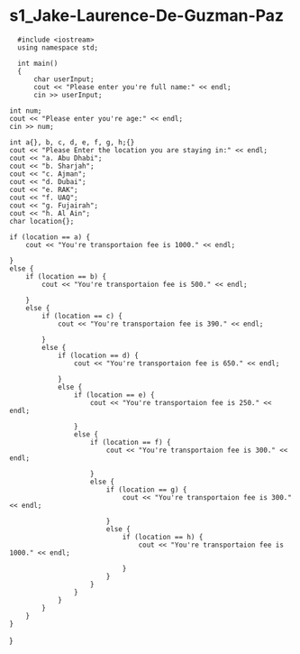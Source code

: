 # s1_Jake-Laurence-De-Guzman-Paz

      #include <iostream>
      using namespace std;

      int main()
      {
          char userInput;
          cout << "Please enter you're full name:" << endl;
          cin >> userInput;

    int num;
    cout << "Please enter you're age:" << endl;
    cin >> num;

    int a{}, b, c, d, e, f, g, h;{}
    cout << "Please Enter the location you are staying in:" << endl;
    cout << "a. Abu Dhabi";
    cout << "b. Sharjah";
    cout << "c. Ajman";
    cout << "d. Dubai";
    cout << "e. RAK";
    cout << "f. UAQ";
    cout << "g. Fujairah";
    cout << "h. Al Ain";
    char location{};
 
    if (location == a) {
        cout << "You're transportaion fee is 1000." << endl;

    }
    else {
        if (location == b) {
            cout << "You're transportaion fee is 500." << endl;

        }
        else {
            if (location == c) {
                cout << "You're transportaion fee is 390." << endl;

            }
            else {
                if (location == d) {
                    cout << "You're transportaion fee is 650." << endl;

                }
                else {
                    if (location == e) {
                        cout << "You're transportaion fee is 250." << endl;

                    }
                    else {
                        if (location == f) {
                            cout << "You're transportaion fee is 300." << endl;

                        }
                        else {
                            if (location == g) {
                                cout << "You're transportaion fee is 300." << endl;

                            }
                            else {
                                if (location == h) {
                                    cout << "You're transportaion fee is 1000." << endl;

                                }
                            }
                        }
                    }
                }
            }
        }
    }
 



 

}

